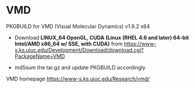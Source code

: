 # VMD
PKGBUILD for VMD (Visual Molecular Dynamics) v1.9.2 x64

* Download **LINUX_64 OpenGL, CUDA (Linux (RHEL 4.6 and later) 64-bit Intel/AMD x86_64 w/ SSE, with CUDA)** from
https://www-s.ks.uiuc.edu/Development/Download/download.cgi?PackageName=VMD

* md5sum the tar.gz and update PKGBUILD accordingly

VMD homepage https://www-s.ks.uiuc.edu/Research/vmd/
